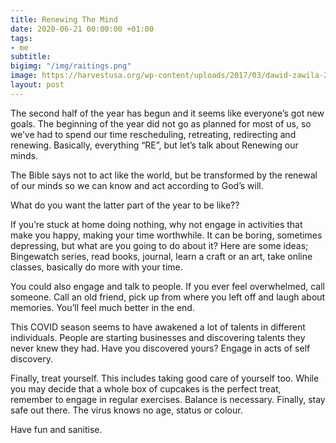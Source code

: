 ```yaml
---
title: Renewing The Mind
date: 2020-06-21 00:00:00 +01:00
tags:
- me
subtitle: 
bigimg: "/img/raitings.png"
image: https://harvestusa.org/wp-content/uploads/2017/03/dawid-zawila-275831-unsplash-renewing-your-mind-pt1-blog.jpg
layout: post
---
```


The second half of the year has begun and it seems like everyone’s got new goals. The beginning of the year did not go as planned for most of us, so we’ve had to spend our time rescheduling, retreating, redirecting and renewing. Basically, everything “RE”, but let’s talk about Renewing our minds.

The Bible says not to act like the world, but be transformed by the renewal of our minds so we can know and act according to God’s will.

What do you want the latter part of the year to be like??

If you’re stuck at home doing nothing, why not engage in activities that make you happy, making your time worthwhile. It can be boring, sometimes depressing, but what are you going to do about it? Here are some ideas; Bingewatch series, read books, journal, learn a craft or an art, take online classes, basically do more with your time.

You could also engage and talk to people. If you ever feel overwhelmed, call someone. Call an old friend, pick up from where you left off and laugh about memories. You’ll feel much better in the end.

This COVID season seems to have awakened a lot of talents in different individuals. People are starting businesses and discovering talents they never knew they had. Have you discovered yours? Engage in acts of self discovery.

Finally, treat yourself. This includes taking good care of yourself too. While you may decide that a whole box of cupcakes is the perfect treat, remember to engage in regular exercises. Balance is necessary.
Finally, stay safe out there. The virus knows no age, status or colour. 

Have fun and sanitise.




